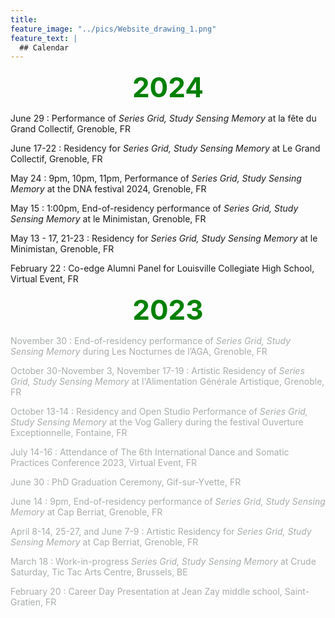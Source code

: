 ```yaml
---
title: 
feature_image: "../pics/Website_drawing_1.png"
feature_text: |
  ## Calendar
---
```


<div style="text-align:center"><span style="color:green;font-weight:700;font-size:44px">2024</span></div>

June 29 : Performance of *Series Grid, Study Sensing Memory* at la fête du Grand Collectif, Grenoble, FR

June 17-22 : Residency for *Series Grid, Study Sensing Memory* at Le Grand Collectif, Grenoble, FR

May 24 : 9pm, 10pm, 11pm, Performance of *Series Grid, Study Sensing Memory* at the DNA festival 2024, Grenoble, FR

May 15 : 1:00pm, End-of-residency performance of *Series Grid, Study Sensing Memory* at le Minimistan, Grenoble, FR

May 13 - 17, 21-23 : Residency for *Series Grid, Study Sensing Memory* at le Minimistan, Grenoble, FR

February 22 : Co-edge Alumni Panel for Louisville Collegiate High School, Virtual Event, FR

<div style="text-align:center"><span style="color:green;font-weight:700;font-size:44px">2023</span></div>

<span style="color:#a8adac">November 30 : End-of-residency performance of *Series Grid, Study Sensing Memory* during Les Nocturnes de l’AGA, Grenoble, FR</span>

<span style="color:#a8adac">October 30-November 3, November 17-19 : Artistic Residency of *Series Grid, Study Sensing Memory* at l'Alimentation Générale Artistique, Grenoble, FR</span>

<span style="color:#a8adac">October 13-14 : Residency and Open Studio Performance of *Series Grid, Study Sensing Memory* at the Vog Gallery during the festival Ouverture Exceptionnelle, Fontaine, FR</span>

<span style="color:#a8adac">July 14-16 : Attendance of The 6th International Dance and Somatic Practices Conference 2023, Virtual Event, FR</span>

<span style="color:#a8adac">June 30 : PhD Graduation Ceremony, Gif-sur-Yvette, FR</span>

<span style="color:#a8adac">June 14 : 9pm, End-of-residency performance of *Series Grid, Study Sensing Memory* at Cap Berriat, Grenoble, FR</span>

<span style="color:#a8adac">April 8-14, 25-27, and June 7-9 : Artistic Residency for *Series Grid, Study Sensing Memory*  at Cap Berriat, Grenoble, FR</span>

<span style="color:#a8adac">March 18 : Work-in-progress *Series Grid, Study Sensing Memory* at Crude Saturday, Tic Tac Arts Centre, Brussels, BE</span>

<span style="color:#a8adac">February 20 : Career Day Presentation at Jean Zay middle school, Saint-Gratien, FR</span>
